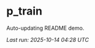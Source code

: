 # p_train

Auto-updating README demo.

<!--START_SECTION:status-->
_Last run: 2025-10-14 04:28 UTC_
<!--END_SECTION:status-->









































































































































































































































































































































































































































































































































































































































































































































































































































































































































































































































































































































































































